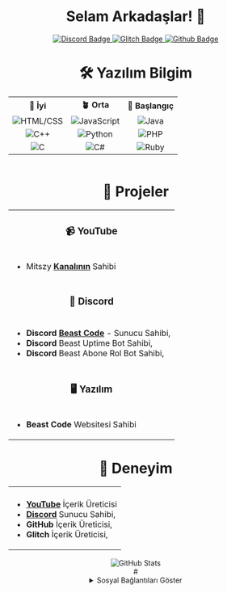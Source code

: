 <div align="center">   <h1>Selam Arkadaşlar! 👋</h1>     </div> <!------------BADGE------------> <div style="text-align: center;" align="center">   <a href="https://discord.gg/XK7fpk4DkG"> <!--Discord Link-->     <img src="https://img.shields.io/badge/-Discord-738adb?style=quare&labelColor=blurple&logo=Discord&logoColor=white&link=link" alt="Discord Badge">   </a>   <a href="https://www.glitch.com/@mitszy"> <!--Glitch Link-->     <img src="https://img.shields.io/badge/-Glitch-2800ff?style=quare&labelColor=2800ff&logo=Glitch&logoColor=white&link=link" alt="Glitch Badge">   </a>   <a href="https://www.github.com/mitszy"> <!--GitHub Link-->     <img src="https://img.shields.io/badge/-GitHub-000?style=quare&labelColor=000&logo=GitHub&logoColor=white&link=link" alt="Github Badge">   </a>   <br>    <!------------SKİLLS------------> <div style="text-align: center;" align="center">   <h1>🛠️ Yazılım Bilgim</h1>   <table style="margin: 0 auto;">     <tr> <!--Skills Table Name-->       <th style="text-align: center;">🌲 İyi</th>       <th style="text-align: center;">🪴 Orta</th>       <th style="text-align: center;">🌱 Başlangıç</th>     </tr>     <tr>        <td style="text-align: center;" align="center"><img src="https://img.shields.io/badge/-HTML/CSS-FF5733?logo=html5&logoColor=white" alt="HTML/CSS"></td>  <!--HTML-->       <td style="text-align: center;" align="center"><img src="https://img.shields.io/badge/-JavaScript-F7DF1E?logo=javascript&logoColor=white" alt="JavaScript"></td> <!--JavaScript-->       <td style="text-align: center;" align="center"><img src="https://img.shields.io/badge/-Java-007396?logo=java&logoColor=white" alt="Java"></td>     </tr> <!--Java-->     <tr>        <td style="text-align: center;" align="center"><img src="https://img.shields.io/badge/-C++-00599C?logo=c%2B%2B&logoColor=white" alt="C++"></td> <!--C++-->       <td style="text-align: center;" align="center"><img src="https://img.shields.io/badge/-Python-3776AB?logo=python&logoColor=white" alt="Python"></td><!--Python-->       <td style="text-align: center;" align="center"><img src="https://img.shields.io/badge/-PHP-777BB4?logo=php&logoColor=white" alt="PHP"></td>     </tr> <!--PHP-->     <tr>       <td style="text-align: center;" align="center"><img src="https://img.shields.io/badge/-C-A8B9CC?logo=c&logoColor=white" alt="C"></td> <!--C--->       <td style="text-align: center;" align="center"><img src="https://img.shields.io/badge/-C%23-239120?logo=c-sharp&logoColor=white" alt="C#"></td><!--C#-->       <td style="text-align: center;" align="center"><img src="https://img.shields.io/badge/-Ruby-CC342D?logo=ruby&logoColor=white" alt="Ruby"></td><!--Ruby-->     </tr>   </table> </div> <br>  <!------------PROJECTS------------> <table style="margin: 0 auto;" align="center">   <h1 align="center">🚀 Projeler</h1>   <tr>     <td colspan="3"><h3 align="center">📹 YouTube</h3></td>   </tr>   <tr>     <td colspan="3">       <ul>         <li>Mitszy <a href="https://youtube.com/@mitszytube"><b>Kanalının</b></a> Sahibi</li>        </ul>     </td>   </tr>   <tr>     <td colspan="3"><h3 align="center">🔧 Discord</h3></td>   </tr>   <tr>      <td colspan="3">       <ul>         <li><b>Discord</b> <b><a href="https://discord.gg/XK7fpk4DkG">Beast Code</a></b> - Sunucu Sahibi,</li>        <li><b>Discord</b> Beast Uptime Bot Sahibi,</li>         <li><b>Discord</b> Beast Abone Rol Bot Sahibi,</li>       </ul>     </td>   </tr>   <tr>     <td colspan="3"><h3 align="center">🖥️ Yazılım</h3></td>   </tr>   <tr>     <td colspan="3">       <ul>         <li><b>Beast Code</b> Websitesi Sahibi</li>       </ul>      </td>   </tr> </table>  <table style="margin: 0 auto;" align="center">   <tr>     <h1 align="center">🌟 Deneyim</h1>     <td colspan="3" style="text-align: center;">       </td>   </tr>   <tr>     <td colspan="3">       <ul>         <li><a href="https://youtube.com/@mitszytube"><b>YouTube</b></a> İçerik Üreticisi</li>         <li><a href="https://discord.gg/XK7fpk4DkG"><b>Discord</b></a> Sunucu Sahibi,</li>         <li><b>GitHub</b> İçerik Üreticisi,</li>         <li><b>Glitch</b> İçerik Üreticisi,</li>       </ul>      </td>   </tr> </table> <br> <div style="text-align: center;" align="center">   <picture> <!--?username=musarda Change Make Your Own GitHub Name--->     <source        srcset="https://github-readme-stats.vercel.app/api?username=mitszy&show_icons=true&theme=dark"        media="(prefers-color-scheme: dark)"     />     <source       srcset="https://github-readme-stats.vercel.app/api?username=mitszy&show_icons=true"       media="(prefers-color-scheme: light), (prefers-color-scheme: no-preference)"     />     <img src="https://github-readme-stats.vercel.app/api?username=mitszy&show_icons=true" alt="GitHub Stats" />   </picture>  </div>  #  <br> <div style="text-align: center;" align="center">   <details> <!--Secret Menu-->     <summary>Sosyal Bağlantıları Göster</summary>     <br>   <a href="https://discord.gg/XK7fpk4DkG"> <!--Discord Link-->     <img src="https://img.shields.io/badge/-Discord-738adb?style=quare&labelColor=blurple&logo=Discord&logoColor=white&link=link" alt="Discord Badge">   </a> <!--Made By Musarda.-->   <a href="https://www.glitch.com/@mitszy"> <!--Glitch Link-->     <img src="https://img.shields.io/badge/-Glitch-2800ff?style=quare&labelColor=2800ff&logo=Glitch&logoColor=white&link=link" alt="Glitch Badge">   </a>   <a href="https://www.github.com/mitszy"> <!--GitHub Link-->     <img src="https://img.shields.io/badge/-GitHub-000?style=quare&labelColor=000&logo=GitHub&logoColor=white&link=link" alt="Github Badge"> </div> <!--Made in Musarda and it is my bro-->
